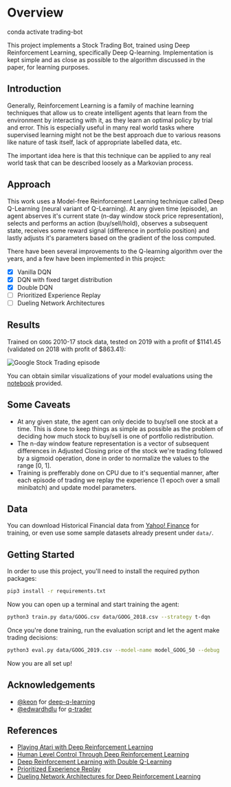 # Overview

conda activate trading-bot



This project implements a Stock Trading Bot, trained using Deep Reinforcement Learning, specifically Deep Q-learning. Implementation is kept simple and as close as possible to the algorithm discussed in the paper, for learning purposes.

## Introduction

Generally, Reinforcement Learning is a family of machine learning techniques that allow us to create intelligent agents that learn from the environment by interacting with it, as they learn an optimal policy by trial and error. This is especially useful in many real world tasks where supervised learning might not be the best approach due to various reasons like nature of task itself, lack of appropriate labelled data, etc.

The important idea here is that this technique can be applied to any real world task that can be described loosely as a Markovian process.

## Approach

This work uses a Model-free Reinforcement Learning technique called Deep Q-Learning (neural variant of Q-Learning).
At any given time (episode), an agent abserves it's current state (n-day window stock price representation), selects and performs an action (buy/sell/hold), observes a subsequent state, receives some reward signal (difference in portfolio position) and lastly adjusts it's parameters based on the gradient of the loss computed.

There have been several improvements to the Q-learning algorithm over the years, and a few have been implemented in this project:

- [x] Vanilla DQN
- [x] DQN with fixed target distribution
- [x] Double DQN
- [ ] Prioritized Experience Replay
- [ ] Dueling Network Architectures

## Results

Trained on `GOOG` 2010-17 stock data, tested on 2019 with a profit of $1141.45 (validated on 2018 with profit of $863.41):

![Google Stock Trading episode](./extra/visualization.png)

You can obtain similar visualizations of your model evaluations using the [notebook](./visualize.ipynb) provided.

## Some Caveats

- At any given state, the agent can only decide to buy/sell one stock at a time. This is done to keep things as simple as possible as the problem of deciding how much stock to buy/sell is one of portfolio redistribution.
- The n-day window feature representation is a vector of subsequent differences in Adjusted Closing price of the stock we're trading followed by a sigmoid operation, done in order to normalize the values to the range [0, 1].
- Training is prefferably done on CPU due to it's sequential manner, after each episode of trading we replay the experience (1 epoch over a small minibatch) and update model parameters.

## Data

You can download Historical Financial data from [Yahoo! Finance](https://ca.finance.yahoo.com/) for training, or even use some sample datasets already present under `data/`.

## Getting Started

In order to use this project, you'll need to install the required python packages:

```bash
pip3 install -r requirements.txt
```

Now you can open up a terminal and start training the agent:

```bash
python3 train.py data/GOOG.csv data/GOOG_2018.csv --strategy t-dqn
```

Once you're done training, run the evaluation script and let the agent make trading decisions:

```bash
python3 eval.py data/GOOG_2019.csv --model-name model_GOOG_50 --debug
```

Now you are all set up!

## Acknowledgements

- [@keon](https://github.com/keon) for [deep-q-learning](https://github.com/keon/deep-q-learning)
- [@edwardhdlu](https://github.com/edwardhdlu) for [q-trader](https://github.com/edwardhdlu/q-trader)

## References

- [Playing Atari with Deep Reinforcement Learning](https://arxiv.org/abs/1312.5602)
- [Human Level Control Through Deep Reinforcement Learning](https://deepmind.com/research/publications/human-level-control-through-deep-reinforcement-learning/)
- [Deep Reinforcement Learning with Double Q-Learning](https://arxiv.org/abs/1509.06461)
- [Prioritized Experience Replay](https://arxiv.org/abs/1511.05952)
- [Dueling Network Architectures for Deep Reinforcement Learning](https://arxiv.org/abs/1511.06581)